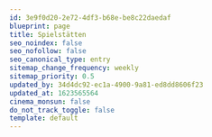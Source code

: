```yaml
---
id: 3e9f0d20-2e72-4df3-b68e-be8c22daedaf
blueprint: page
title: Spielstätten
seo_noindex: false
seo_nofollow: false
seo_canonical_type: entry
sitemap_change_frequency: weekly
sitemap_priority: 0.5
updated_by: 34d4dc92-ec1a-4900-9a81-ed8dd8606f23
updated_at: 1623565564
cinema_monsun: false
do_not_track_toggle: false
template: default
---
```

